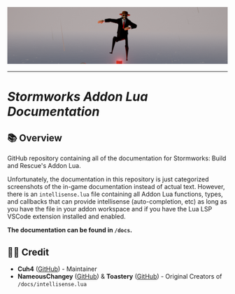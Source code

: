 ![In-Game Screenshot](imgs/1.png)

---

# *Stormworks Addon Lua Documentation*

## 📚 Overview
GitHub repository containing all of the documentation for Stormworks: Build and Rescue's Addon Lua.

Unfortunately, the documentation in this repository is just categorized screenshots of the in-game documentation instead of actual text. However, there is an `intellisense.lua` file containing all Addon Lua functions, types, and callbacks that can provide intellisense (auto-completion, etc) as long as you have the file in your addon workspace and if you have the Lua LSP VSCode extension installed and enabled.

**The documentation can be found in `/docs`.**

## 👨‍🦱 Credit
- **Cuh4** ([GitHub](https://github.com/Cuh4)) - Maintainer
- **NameousChangey** ([GitHub](https://github.com/nameouschangey)) & **Toastery** ([GitHub](https://github.com/Toast732)) - Original Creators of `/docs/intellisense.lua`